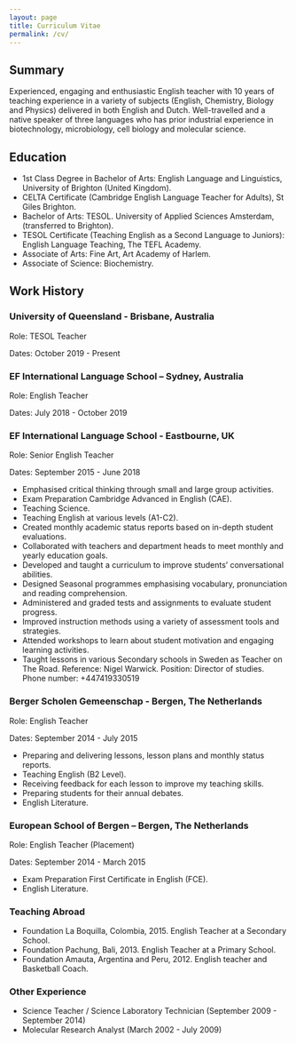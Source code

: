 ```yaml
---
layout: page
title: Curriculum Vitae
permalink: /cv/
---
```


## Summary
Experienced, engaging and enthusiastic English teacher with 10 years of teaching experience in a variety of subjects (English, Chemistry, Biology and Physics) delivered in both English and Dutch. Well-travelled and a native speaker of three languages who has prior industrial experience in biotechnology, microbiology, cell biology and molecular science.

## Education
- 1st Class Degree in Bachelor of Arts: English Language and Linguistics, University of Brighton (United Kingdom).
- CELTA Certificate (Cambridge English Language Teacher for Adults), St Giles Brighton.
- Bachelor of Arts: TESOL. University of Applied Sciences Amsterdam, (transferred to Brighton).
- TESOL Certificate (Teaching English as a Second Language to Juniors): English Language Teaching, The TEFL Academy.
- Associate of Arts: Fine Art, Art Academy of Harlem.
- Associate of Science: Biochemistry.

## Work History

### University of Queensland - Brisbane, Australia
Role: TESOL Teacher

Dates: October 2019 - Present

### EF International Language School – Sydney, Australia
Role: English Teacher

Dates: July 2018 - October 2019

### EF International Language School - Eastbourne, UK
Role: Senior English Teacher

Dates: September 2015 - June 2018

- Emphasised critical thinking through small and large group activities.
- Exam Preparation Cambridge Advanced in English (CAE).
- Teaching Science.
- Teaching English at various levels (A1-C2).
- Created monthly academic status reports based on in-depth student evaluations.
- Collaborated with teachers and department heads to meet monthly and yearly education goals.
- Developed and taught a curriculum to improve students’ conversational abilities.
- Designed Seasonal programmes emphasising vocabulary, pronunciation and reading comprehension.
- Administered and graded tests and assignments to evaluate student progress.
- Improved instruction methods using a variety of assessment tools and strategies.
- Attended workshops to learn about student motivation and engaging learning activities.
- Taught lessons in various Secondary schools in Sweden as Teacher on The Road.
Reference: Nigel Warwick. Position: Director of studies. Phone number: +447419330519
 
### Berger Scholen Gemeenschap - Bergen, The Netherlands
Role: English Teacher

Dates: September 2014 - July 2015

- Preparing and delivering lessons, lesson plans and monthly status reports.
- Teaching English (B2 Level).
- Receiving feedback for each lesson to improve my teaching skills.
- Preparing students for their annual debates.
- English Literature.

### European School of Bergen – Bergen, The Netherlands
Role: English Teacher (Placement)

Dates: September 2014 - March 2015

- Exam Preparation First Certificate in English (FCE).
- English Literature.

### Teaching Abroad
- Foundation La Boquilla, Colombia, 2015. English Teacher at a Secondary School.
- Foundation Pachung, Bali, 2013. English Teacher at a Primary School.
- Foundation Amauta, Argentina and Peru, 2012. English teacher and Basketball Coach.

### Other Experience
- Science Teacher / Science Laboratory Technician (September 2009 - September 2014)
- Molecular Research Analyst (March 2002 - July 2009)
